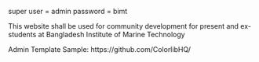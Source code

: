 super user = admin
password = bimt
<p>
This website shall be used for community development for present and ex-students at Bangladesh Institute of Marine Technology
</p>
Admin Template Sample:
https://github.com/ColorlibHQ/